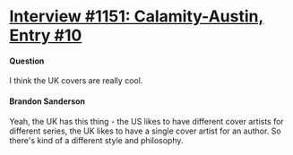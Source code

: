 # [Interview #1151: Calamity-Austin, Entry #10](https://www.theoryland.com/intvmain.php?i=1151#10)

#### Question

I think the UK covers are really cool.

#### Brandon Sanderson

Yeah, the UK has this thing - the US likes to have different cover artists for different series, the UK likes to have a single cover artist for an author. So there's kind of a different style and philosophy.

